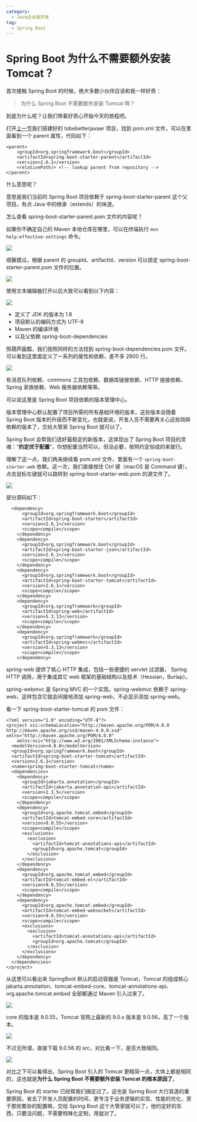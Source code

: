 ```yaml
---
category:
  - Java企业级开发
tag:
  - Spring Boot
---
```


# Spring Boot 为什么不需要额外安装 Tomcat？

首次接触 Spring Boot 的时候，绝大多数小伙伴应该和我一样好奇：

> 为什么 Spring Boot 不需要额外安装 Tomcat 啊？

到底为什么呢？让我们带着好奇心开始今天的旅程吧。

打开[上一节](https://mp.weixin.qq.com/s/13La2GC5q4ZclEVqf6Mr9w)我们搭建好的 tobebetterjavaer 项目，找到 pom.xml 文件，可以在里面看到一个 parent 属性，代码如下：

```
<parent>
	<groupId>org.springframework.boot</groupId>
	<artifactId>spring-boot-starter-parent</artifactId>
	<version>2.6.1</version>
	<relativePath/> <!-- lookup parent from repository -->
</parent>
```

什么意思呢？

意思是我们当前的 Spring Boot 项目依赖于 spring-boot-starter-parent 这个父项目。有点 Java 中的继承（extends）的味道。

怎么查看 spring-boot-starter-parent.pom 文件的内容呢？

如果你不确定自己的 Maven 本地仓库在哪里，可以在终端执行 `mvn help:effective-settings` 命令。

![](https://cdn.jsdelivr.net/gh/thinkingme/thinkingme.github.io@master/images/springboot/tomcat-01.png)

顺藤摸瓜，根据 parent 的 groupId、artifactId、version 可以锁定 spring-boot-starter-parent.pom 文件的位置。

![](https://cdn.jsdelivr.net/gh/thinkingme/thinkingme.github.io@master/images/springboot/tomcat-02.png)

使用文本编辑器打开以后大致可以看到以下内容：

![](https://cdn.jsdelivr.net/gh/thinkingme/thinkingme.github.io@master/images/springboot/tomcat-03.png)

- 定义了 JDK 的版本为 1.8
- 项目默认的编码方式为 UTF-8
- Maven 的编译环境
- 以及父依赖 spring-boot-dependencies

照葫芦画瓢，我们按照同样的方法找到 spring-boot-dependencies.pom 文件。可以看到这里面定义了一系列的属性和依赖，差不多 2800 行。

![](https://cdn.jsdelivr.net/gh/thinkingme/thinkingme.github.io@master/images/springboot/tomcat-04.png)

有消息队列依赖、commons 工具包依赖、数据库链接依赖、HTTP 链接依赖、Spring 家族依赖、Web 服务器依赖等等。

可以说这里是 Spring Boot 项目依赖的版本管理中心。

版本管理中心默认配置了项目所需的所有基础环境的版本，这些版本会随着 Spring Boot 版本的升级而不断变化，也就是说，开发人员不需要再关心这些琐碎依赖的版本了，交给大管家 Spring Boot 就可以了。

Spring Boot 会帮我们选好最稳定的新版本，这体现出了 Spring Boot 项目的灵魂：“**约定优于配置**”，你想配置当然可以，但没必要，按照约定俗成的来就行。

理解了这一点，我们再来继续看 pom.xml 文件，里面有一个 `spring-boot-starter-web` 依赖。这一次，我们直接按住 Ctrl 键（macOS 是 Command 键），点击鼠标左键就可以跳转到 spring-boot-starter-web.pom 的源文件了。

![](https://cdn.jsdelivr.net/gh/thinkingme/thinkingme.github.io@master/images/springboot/tomcat-05.png)

部分源码如下：

```
  <dependency>
      <groupId>org.springframework.boot</groupId>
      <artifactId>spring-boot-starter</artifactId>
      <version>2.6.1</version>
      <scope>compile</scope>
    </dependency>
    <dependency>
      <groupId>org.springframework.boot</groupId>
      <artifactId>spring-boot-starter-json</artifactId>
      <version>2.6.1</version>
      <scope>compile</scope>
    </dependency>
    <dependency>
      <groupId>org.springframework.boot</groupId>
      <artifactId>spring-boot-starter-tomcat</artifactId>
      <version>2.6.1</version>
      <scope>compile</scope>
    </dependency>
    <dependency>
      <groupId>org.springframework</groupId>
      <artifactId>spring-web</artifactId>
      <version>5.3.13</version>
      <scope>compile</scope>
    </dependency>
    <dependency>
      <groupId>org.springframework</groupId>
      <artifactId>spring-webmvc</artifactId>
      <version>5.3.13</version>
      <scope>compile</scope>
    </dependency>
```

spring-web 提供了核心 HTTP 集成，包括一些便捷的 servlet 过滤器， Spring HTTP 调用，用于集成其它 web 框架的基础结构以及技术（Hessian，Burlap）。

spring-webmvc 是 Spring MVC 的一个实现。spring-webmvc 依赖于 spring-web，这样包含它就会间接地添加 spring-web，不必显示添加 spring-web。

看一下 spring-boot-starter-tomcat 的 pom 文件：

```
<?xml version="1.0" encoding="UTF-8"?>
<project xsi:schemaLocation="http://maven.apache.org/POM/4.0.0 http://maven.apache.org/xsd/maven-4.0.0.xsd" xmlns="http://maven.apache.org/POM/4.0.0"
    xmlns:xsi="http://www.w3.org/2001/XMLSchema-instance">
  <modelVersion>4.0.0</modelVersion>
  <groupId>org.springframework.boot</groupId>
  <artifactId>spring-boot-starter-tomcat</artifactId>
  <version>2.6.1</version>
  <name>spring-boot-starter-tomcat</name>
  <dependencies>
    <dependency>
      <groupId>jakarta.annotation</groupId>
      <artifactId>jakarta.annotation-api</artifactId>
      <version>1.3.5</version>
      <scope>compile</scope>
    </dependency>
    <dependency>
      <groupId>org.apache.tomcat.embed</groupId>
      <artifactId>tomcat-embed-core</artifactId>
      <version>9.0.55</version>
      <scope>compile</scope>
      <exclusions>
        <exclusion>
          <artifactId>tomcat-annotations-api</artifactId>
          <groupId>org.apache.tomcat</groupId>
        </exclusion>
      </exclusions>
    </dependency>
    <dependency>
      <groupId>org.apache.tomcat.embed</groupId>
      <artifactId>tomcat-embed-el</artifactId>
      <version>9.0.55</version>
      <scope>compile</scope>
    </dependency>
    <dependency>
      <groupId>org.apache.tomcat.embed</groupId>
      <artifactId>tomcat-embed-websocket</artifactId>
      <version>9.0.55</version>
      <scope>compile</scope>
      <exclusions>
        <exclusion>
          <artifactId>tomcat-annotations-api</artifactId>
          <groupId>org.apache.tomcat</groupId>
        </exclusion>
      </exclusions>
    </dependency>
  </dependencies>
</project>
```

从这里可以看出来 SpringBoot 默认的启动容器是 Tomcat，Tomcat 的组成核心 jakarta.annotation、tomcat-embed-core、tomcat-annotations-api、org.apache.tomcat.embed 全部都通过 Maven 引入过来了。

![](https://cdn.jsdelivr.net/gh/thinkingme/thinkingme.github.io@master/images/springboot/tomcat-06.png)

core 的版本是 9.0.55，Tomcat 官网上最新的 9.0.x 版本是 9.0.56，高了一个版本。

![](https://cdn.jsdelivr.net/gh/thinkingme/thinkingme.github.io@master/images/springboot/tomcat-07.png)

不过无所谓，直接下载 9.0.56 的 src，对比看一下，是否大致相同。

![](https://cdn.jsdelivr.net/gh/thinkingme/thinkingme.github.io@master/images/springboot/tomcat-08.png)

对比之下可以看得出，Spring Boot 引入的 Tomcat 更精简一点，大体上都是相同的，这也就是**为什么 Spring Boot 不需要额外安装 Tomcat 的根本原因了**。

Spring Boot 的 starter 已经帮我们搞定过了。这也是 Spring Boot 大行其道的重要原因，省去了开发人员配置的时间，更专注于业务逻辑的实现、性能的优化，至于那些繁杂的配置嘛，交给 Spring Boot 这个大管家就可以了，他约定好的东西，只要没问题，不需要特殊化定制，用就对了。
